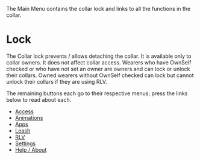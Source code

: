 The Main Menu contains the collar lock and links to all the functions in the collar.

# Lock
The Collar lock prevents / allows detaching the collar. It is available only to collar owners.  It does not affect collar access.  Wearers who have OwnSelf checked or who have not set an owner are owners and can lock or unlock their collars.  Owned wearers without OwnSelf checked can lock but cannot unlock their collars if they are using RLV.


The remaining buttons each go to their respective menus; press the links below to read about each.

* [Access](/docs/Access)
* [Animations](/docs/Animations)
* [Apps](/docs/Apps)
* [Leash](/docs/Leash)
* [RLV](/docs/RLV)
* [Settings](/docs/Settings)
* [Help / About](/docs/Help-About)
